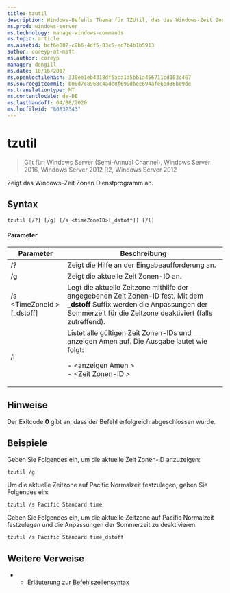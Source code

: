 ```yaml
---
title: tzutil
description: Windows-Befehls Thema für TZUtil, das das Windows-Zeit Zonen-Hilfsprogramm anzeigt.
ms.prod: windows-server
ms.technology: manage-windows-commands
ms.topic: article
ms.assetid: bcf6e007-c9b6-4df5-83c5-ed7b4b1b5913
author: coreyp-at-msft
ms.author: coreyp
manager: dongill
ms.date: 10/16/2017
ms.openlocfilehash: 330ee1eb4318df5aca1a5bb1a456711cd103c467
ms.sourcegitcommit: b00d7c8968c4adc8f699dbee694afe6ed36bc9de
ms.translationtype: MT
ms.contentlocale: de-DE
ms.lasthandoff: 04/08/2020
ms.locfileid: "80832343"
---
```

# <a name="tzutil"></a>tzutil

>Gilt für: Windows Server (Semi-Annual Channel), Windows Server 2016, Windows Server 2012 R2, Windows Server 2012

Zeigt das Windows-Zeit Zonen Dienstprogramm an. 

## <a name="syntax"></a>Syntax
```
tzutil [/?] [/g] [/s <timeZoneID>[_dstoff]] [/l]
```
#### <a name="parameters"></a>Parameter
|Parameter|Beschreibung|
|-------|--------|
|/?|Zeigt die Hilfe an der Eingabeaufforderung an.|
|/g|Zeigt die aktuelle Zeit Zonen-ID an.|
|/s \<TimeZoneId > [_dstoff]|Legt die aktuelle Zeitzone mithilfe der angegebenen Zeit Zonen-ID fest. Mit dem **_dstoff** Suffix werden die Anpassungen der Sommerzeit für die Zeitzone deaktiviert (falls zutreffend).|
|/l|Listet alle gültigen Zeit Zonen-IDs und anzeigen Amen auf. Die Ausgabe lautet wie folgt:<p>-   \<anzeigen Amen ><br />-   \<Zeit Zonen-ID >|

## <a name="remarks"></a>Hinweise
Der Exitcode **0** gibt an, dass der Befehl erfolgreich abgeschlossen wurde.

## <a name="examples"></a><a name=BKMK_Examples></a>Beispiele
Geben Sie Folgendes ein, um die aktuelle Zeit Zonen-ID anzuzeigen:
```
tzutil /g
```
Um die aktuelle Zeitzone auf Pacific Normalzeit festzulegen, geben Sie Folgendes ein:
```
tzutil /s Pacific Standard time
```
Geben Sie Folgendes ein, um die aktuelle Zeitzone auf Pacific Normalzeit festzulegen und die Anpassungen der Sommerzeit zu deaktivieren:
```
tzutil /s Pacific Standard time_dstoff
```
## <a name="additional-references"></a>Weitere Verweise
-   - [Erläuterung zur Befehlszeilensyntax](command-line-syntax-key.md)


